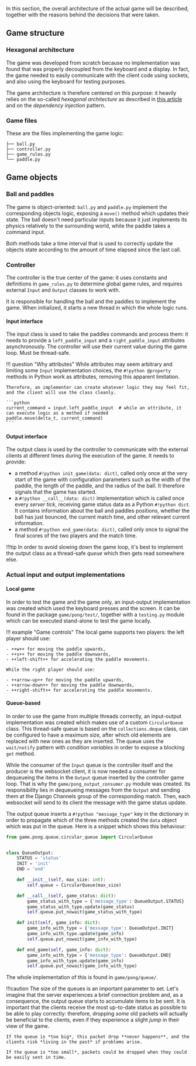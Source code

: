 In this section, the overall architecture of the actual game will be described, together with the reasons behind the
decisions that were taken.

## Game structure

### Hexagonal architecture
The game was developed from scratch because no implementation was found that was properly decoupled from the keyboard
and a display. In fact, the game needed to easily communicate with the client code using sockets, and also using the
keyboard for testing purposes.

The game architecture is therefore centered on this purpose: it heavily relies on the so-called *hexagonal architecture*
as described in [this article](https://www.viewfromthecodeface.com/portfolio/clean-code-hexagonal-architecture/) and on
the *dependency injection* pattern.

### Game files

These are the files implementing the game logic:

```
├── ball.py
├── controller.py
├── game_rules.py
└── paddle.py
```

## Game objects

### Ball and paddles

The game is object-oriented: `ball.py` and `paddle.py` implement the corresponding objects logic, exposing a `move()`
method which updates their state. The ball doesn't need particular inputs because it just implements its physics
relatively to the surrounding world, while the paddle takes a command input.

Both methods take a time interval that is used to correctly update the objects state according to the amount of time
elapsed since the last call. 

### Controller

The controller is the true center of the game: it uses constants and definitions in `game_rules.py` to determine global
game rules, and requires external `Input` and `Output` classes to work with. 

It is responsible for handling the ball and the paddles to implement the game. When initialized, it starts a new thread
in which the whole logic runs.

#### Input interface

The input class is used to take the paddles commands and process them: it needs to provide a `left_paddle_input` and a
`right_paddle_input` attributes asynchronously. The controller will use their current value during the game loop.
Must be thread-safe.

!!! question "Why attributes"
    While attributes may seem arbitrary and limiting some `Input` implementation choices, the `#!python @property` methods
    in Python work as attributes, removing this apparent limitation.

    Therefore, an implementer can create whatever logic they may feel fit, and the client will use the class cleanly.

    ```python
    current_command = input.left_paddle_input  # while an attribute, it can execute logic as a method if needed
    paddle.move(delta_t, current_command)
    ```

#### Output interface

The output class is used by the controller to communicate with the external clients at different times
during the execution of the game.
It needs to provide:

- a method `#!python init_game(data: dict)`, called only once at the very start of the game with configuration parameters 
  such as the width of the paddle, the length of the paddle, and the radius of the ball. It therefore signals that the game
  has started.
- a `#!python __call__(data: dict)` implementation which is called once every *server tick*, receiving game status data
  as a Python `#!python dict`. It contains information about the ball and paddles positions, whether the ball has just bounced,
  the current match time, and other relevant current information.
- a method `#!python end_game(data: dict)`, called only once to signal the final scores of the two players and
  the match time.
  
!!!tip 
    In order to avoid slowing down the game loop, it's best to implement the output class as a thread-safe *queue*
    which then gets read somewhere else.

### Actual input and output implementations

#### Local game

In order to test the game and the game only, an input-output implementation was created which used the keyboard presses
and the screen. It can be found in the package `game/pong/test/`, together with a `testing.py` module which can be
executed stand-alone to test the game locally. 

!!! example "Game controls"
    The local game supports two players: the left player should use:

    - ++w++ for moving the paddle upwards,
    - ++s++ for moving the paddle downwards,
    - ++left-shift++ for accelerating the paddle movements.
    
    While the right player should use:

    - ++arrow-up++ for moving the paddle upwards,
    - ++arrow-down++ for moving the paddle downwards,
    - ++right-shift++ for accelerating the paddle movements.

#### Queue-based 

In order to use the game from multiple threads correctly, an input-output implementation was created which makes use of
a custom `CircularQueue` class. This thread-safe queue is based on the `collections.deque` class,
can be configured to have a maximum size, after which old elements are replaced with new ones as they are inserted.
The queue uses the `wait/notify` pattern with *condition variables* in order to expose a blocking `get` method.

While the consumer of the `Input` queue is the controller itself and the producer is the websocket client,
it is now needed a consumer for dequeueing the items in the `Output` queue inserted by the controller game loop.
That is why the `game/pong_output_consumer.py` module was created. Its responsibility lies in dequeueing messages from
the `Output` and sending them at the Django Channels group of the corresponding match. Then, each websocket will send
to its client the message with the game status update.

The output queue inserts a `#!python "message_type"` key in the dictionary in order to propagate which of the
three methods created the `data` object which was put in the queue.
Here is a snippet which shows this behaviour:

```python linenums="1"
from game.pong.queue.circular_queue import CircularQueue


class QueueOutput:
    STATUS = 'status'
    INIT = 'init'
    END = 'end'

    def __init__(self, max_size: int):
        self.queue = CircularQueue(max_size)

    def __call__(self, game_status: dict):
        game_status_with_type = {'message_type': QueueOutput.STATUS}
        game_status_with_type.update(game_status)
        self.queue.put_nowait(game_status_with_type)

    def init(self, game_info: dict):
        game_info_with_type = {'message_type': QueueOutput.INIT}
        game_info_with_type.update(game_info)
        self.queue.put_nowait(game_info_with_type)

    def end_game(self, game_info: dict):
        game_info_with_type = {'message_type': QueueOutput.END}
        game_info_with_type.update(game_info)
        self.queue.put_nowait(game_info_with_type)
```

The whole implementation of this is found in `game/pong/queue/`.

!!!caution
    The size of the queues is an important parameter to set. Let's imagine that the server experiences a brief connection
    problem and, as a consequence, the output queue starts to accumulate items to be sent. It is important that the clients
    receive the most up-to-date status as possible to be able to play correctly: therefore, dropping *some* old packets
    will actually be beneficial to the clients, even if they experience a slight *jump* in their view of the game.

    If the queue is *too big*, this packet drop **never happens**, and the clients risk *living in the past* if problems arise.

    If the queue is *too small*, packets could be dropped when they could be easily sent in time.
